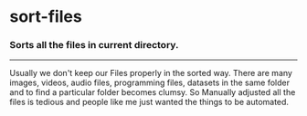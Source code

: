 # sort-files
### Sorts all the files in current directory.
---
Usually we don't keep our Files properly in the sorted way. 
There are many images, videos, audio files, programming files, datasets in the same folder and to find a particular folder becomes clumsy.
So Manually adjusted all the files is tedious and people like me just wanted the things to be automated.
